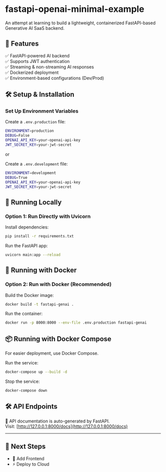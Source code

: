 # fastapi-openai-minimal-example

An attempt at learning to build a lightweight, containerized FastAPI-based Generative AI SaaS backend.

## 📌 Features
✅ FastAPI-powered AI backend  
✅ Supports JWT authentication  
✅ Streaming & non-streaming AI responses  
✅ Dockerized deployment  
✅ Environment-based configurations (Dev/Prod)  

## 🛠️ Setup & Installation

###  Set Up Environment Variables
Create a `.env.production` file:
```sh
ENVIRONMENT=production
DEBUG=False
OPENAI_API_KEY=your-openai-api-key
JWT_SECRET_KEY=your-jwt-secret
```

or

Create a `.env.development` file:
```sh
ENVIRONMENT=development
DEBUG=True
OPENAI_API_KEY=your-openai-api-key
JWT_SECRET_KEY=your-jwt-secret
```

## 🚀 Running Locally
### Option 1: Run Directly with Uvicorn
Install dependencies:
```sh
pip install -r requirements.txt
```

Run the FastAPI app:
```sh
uvicorn main:app --reload
```

## 🐳 Running with Docker
### Option 2: Run with Docker (Recommended)

Build the Docker image:
```sh
docker build -t fastapi-genai .
```

Run the container:
```sh
docker run -p 8000:8000 --env-file .env.production fastapi-genai
```

## 📦 Running with Docker Compose
For easier deployment, use Docker Compose.

Run the service:
```sh
docker-compose up --build -d
```

Stop the service:
```sh
docker-compose down
```

## 🛠️ API Endpoints
📌 API documentation is auto-generated by FastAPI.  
Visit: [http://127.0.0.1:8000/docs](http://127.0.0.1:8000/docs)

---

## 📌 Next Steps
- 🔧 Add Frontend  
- ⚡ Deploy to Cloud